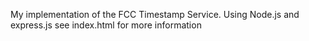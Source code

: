 My implementation of the FCC Timestamp Service. Using Node.js and express.js see index.html for more information